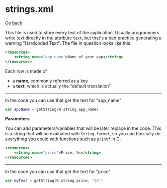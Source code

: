# strings.xml

[Go back](../index.md#resources)

<div class="row row-cols-md-2 mx-0"><div>

This file is used to store every text of the application. Usually programmers write text directly in the attribute `text`, but that's a bad practice generating a warning "Hardcoded Text". The file in question looks like this

```xml
<resources>
    <string name="app_name">Name of your app</string>
</resources>
```

Each row is made of

* a **name**, commonly referred as a key
* a **text**, which is actually the "default translation"

<hr>

In the code you can use that get the text for "app_name"

```kotlin
var appName = getString(R.string.app_name)
```
</div><div>

**Parameters**

You can add parameters/variables that will be later replace in the code. This is a string that will be evaluated with `String.format`, so you can basically do everything you could with functions such as `printf` in C.

```xml
<resources>
    <string name="price">Price: %s</string>
</resources>
```

<hr>

In the code you can use that get the text for "price"

```kotlin
var myText = getString(R.string.price, "$3")
```
</div></div>